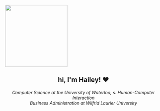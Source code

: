 <img src="assets.title/gif" width=200></img>

<h2 align="center">hi, I'm Hailey! ♥</h2>
<h6 align="center">Computer Science at the University of Waterloo, s. Human-Computer Interaction
<br>
Business Administration at Wilfrid Laurier University</h6>
